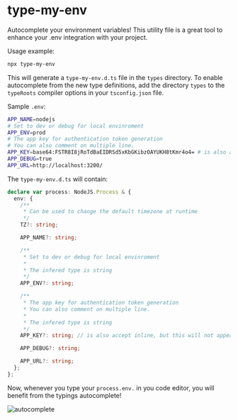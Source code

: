 # type-my-env

Autocomplete your environment variables! This utility file is a great tool
to enhance your .env integration with your project.

Usage example:
```bash
npx type-my-env
```

This will generate a `type-my-env.d.ts` file in the `types` directory. To enable autocomplete
from the new type definitions, add the directory `types` to the `typeRoots` compiler options
in your `tsconfig.json` file.

Sample `.env`:

```bash
APP_NAME=nodejs
# Set to dev or debug for local envinroment
APP_ENV=prod
# The app key for authentication token generation
# You can also comment on multiple line.
APP_KEY=base64:FSTR8I8jRoTdBaEIDRSd5xKbGKibzOAYUKH8tKmr4o4= # is also accept inline, but this will not appear in the JSDoc
APP_DEBUG=true
APP_URL=http://localhost:3200/
```

The `type-my-env.d.ts` will contain:

```ts
declare var process: NodeJS.Process & {
  env: {
    /**
     * Can be used to change the default timezone at runtime
     */
    TZ?: string;

    APP_NAME?: string;

    /**
     * Set to dev or debug for local envinroment
     *
     * The infered type is string
     */
    APP_ENV?: string;

    /**
     * The app key for authentication token generation
     * You can also comment on multiple line.
     *
     * The infered type is string
     */
    APP_KEY?: string; // is also accept inline, but this will not appear in the JSDoc

    APP_DEBUG?: string;

    APP_URL?: string;
  };
};
```

Now, whenever you type your `process.env.` in you code editor, you will benefit
from the typings autocomplete!

![autocomplete](https://imgur.com/jxR2XrI.png)